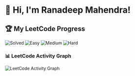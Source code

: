 # 👋 Hi, I'm Ranadeep Mahendra!

## 🏆 My LeetCode Progress

![Solved](https://img.shields.io/badge/Solved-73/3730-blue?cache=1762049206) ![Easy](https://img.shields.io/badge/Easy-41/909-brightgreen?cache=1762049206) ![Medium](https://img.shields.io/badge/Medium-31/1942-orange?cache=1762049206) ![Hard](https://img.shields.io/badge/Hard-1/879-red?cache=1762049206)

### 📊 LeetCode Activity Graph

![LeetCode Activity Graph](https://leetcard.jacoblin.cool/ranadeep_mahendra2426?theme=dark&font=Karma&ext=heatmap&cache=1762049206)
